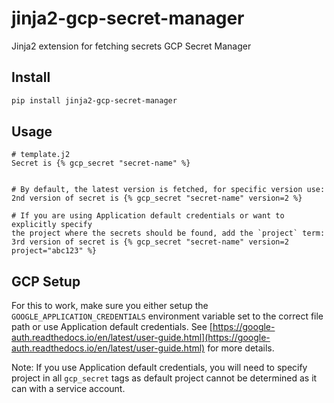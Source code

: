 # jinja2-gcp-secret-manager

Jinja2 extension for fetching secrets GCP Secret Manager

## Install

```sh
pip install jinja2-gcp-secret-manager
```

## Usage

```jinja2
# template.j2
Secret is {% gcp_secret "secret-name" %}


# By default, the latest version is fetched, for specific version use:
2nd version of secret is {% gcp_secret "secret-name" version=2 %}

# If you are using Application default credentials or want to explicitly specify
the project where the secrets should be found, add the `project` term:
3rd version of secret is {% gcp_secret "secret-name" version=2 project="abc123" %}
```

## GCP Setup

For this to work, make sure you either setup the `GOOGLE_APPLICATION_CREDENTIALS` environment variable set to the correct file path or use Application default credentials.  See [https://google-auth.readthedocs.io/en/latest/user-guide.html](https://google-auth.readthedocs.io/en/latest/user-guide.html) for more details.

Note: If you use Application default credentials, you will need to specify project in all `gcp_secret` tags as default project cannot be determined as it can with a service account.
